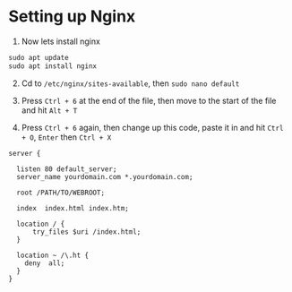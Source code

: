 # Setting up Nginx

1. Now lets install nginx
```cmd
sudo apt update
sudo apt install nginx
```

2. Cd to ``/etc/nginx/sites-available``, then ``sudo nano default``

3. Press ``Ctrl + 6`` at the end of the file, then move to the start of the file and hit ``Alt + T``

4. Press ``Ctrl + 6`` again, then change up this code, paste it in and hit ``Ctrl + O``, ``Enter`` then ``Ctrl + X``
```nginx
server {
 
  listen 80 default_server; 
  server_name yourdomain.com *.yourdomain.com; 

  root /PATH/TO/WEBROOT;

  index  index.html index.htm;

  location / {
      try_files $uri /index.html;
  }

  location ~ /\.ht {
    deny  all;
  }
}
```
